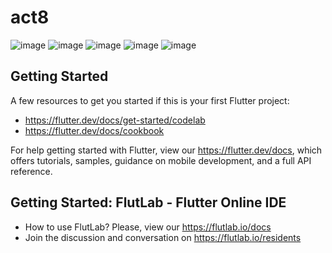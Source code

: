# act8

![image](https://github.com/user-attachments/assets/ae3b496b-b1d7-4c24-b745-45c9fb4fe712)
![image](https://github.com/user-attachments/assets/a8c874d5-c86a-42c1-b379-82f562c1e9de)
![image](https://github.com/user-attachments/assets/1f32a66a-1649-46e0-8515-7012ab65371a)
![image](https://github.com/user-attachments/assets/636ad0ae-2072-4d83-9453-fd5b3de172d2)
![image](https://github.com/user-attachments/assets/8650b961-6a9c-4180-9581-4e6d6eaafde3)





## Getting Started

A few resources to get you started if this is your first Flutter project:

- https://flutter.dev/docs/get-started/codelab
- https://flutter.dev/docs/cookbook

For help getting started with Flutter, view our
https://flutter.dev/docs, which offers tutorials,
samples, guidance on mobile development, and a full API reference.

## Getting Started: FlutLab - Flutter Online IDE

- How to use FlutLab? Please, view our https://flutlab.io/docs
- Join the discussion and conversation on https://flutlab.io/residents
